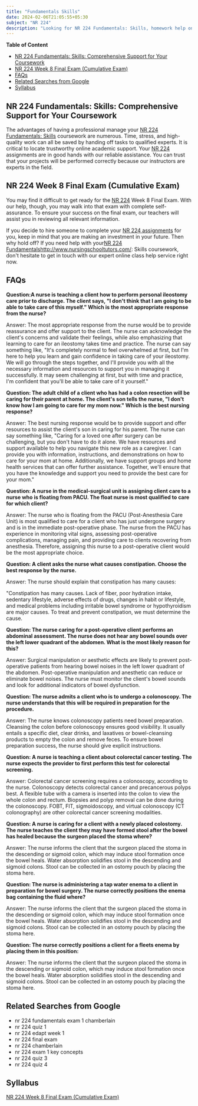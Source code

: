```yaml
---
title: "Fundamentals Skills"
date: 2024-02-06T21:05:55+05:30
subject: "NR 224"
description: "Looking for NR 224 Fundamentals: Skills, homework help online? Our all-encompassing online support is here to help you succeed in your courses. You can trust that our knowledgeable instructors will help you master the essentials. Don't procrastinate any longer; start dominating NR 224 now!"
---
```

**Table of Content** 

- [NR 224 Fundamentals: Skills: Comprehensive Support for Your Coursework](#nr-224-fundamentals-skills-comprehensive-support-for-your-coursework)
- [NR 224 Week 8 Final Exam (Cumulative Exam)](#nr-224-week-8-final-exam-cumulative-exam)
- [FAQs](#faqs)
- [Related Searches from Google](#related-searches-from-google)
- [Syllabus](#syllabus)

## NR 224 Fundamentals: Skills: Comprehensive Support for Your Coursework

The advantages of having a professional manage your [NR 224 Fundamentals: Skills](http://www.nursingschooltutors.com/) coursework are numerous. Time, stress, and high-quality work can all be saved by handing off tasks to qualified experts. It is critical to locate trustworthy online academic support. Your [NR 224](http://www.nursingschooltutors.com/) assignments are in good hands with our reliable assistance. You can trust that your projects will be performed correctly because our instructors are experts in the field.

## NR 224 Week 8 Final Exam (Cumulative Exam)

You may find it difficult to get ready for the [NR 224](http://www.nursingschooltutors.com/) Week 8 Final Exam. With our help, though, you may walk into that exam with complete self-assurance. To ensure your success on the final exam, our teachers will assist you in reviewing all relevant information.

If you decide to hire someone to complete your [NR 224 assignments](http://www.nursingschooltutors.com/) for you, keep in mind that you are making an investment in your future. Then why hold off? If you need help with your[NR 224 Fundamentals](http://www.nursingschooltutors.com/)http://www.nursingschooltutors.com/: Skills coursework, don't hesitate to get in touch with our expert online class help service right now.

## FAQs

**Question:A nurse is teaching a client how to perform personal ileostomy care prior to discharge. The client says, "I don't think that I am going to be able to take care of this myself." Which is the most appropriate response from the nurse?**

Answer: The most appropriate response from the nurse would be to provide reassurance and offer support to the client. The nurse can acknowledge the client's concerns and validate their feelings, while also emphasizing that learning to care for an ileostomy takes time and practice. The nurse can say something like, "It's completely normal to feel overwhelmed at first, but I'm here to help you learn and gain confidence in taking care of your ileostomy. We will go through the steps together, and I'll provide you with all the necessary information and resources to support you in managing it successfully. It may seem challenging at first, but with time and practice, I'm confident that you'll be able to take care of it yourself."



**Question: The adult child of a client who has had a colon resection will be caring for their parent at home. The client's son tells the nurse, "I don't know how I am going to care for my mom now." Which is the best nursing response?**

Answer: The best nursing response would be to provide support and offer resources to assist the client's son in caring for his parent. The nurse can say something like, "Caring for a loved one after surgery can be challenging, but you don't have to do it alone. We have resources and support available to help you navigate this new role as a caregiver. I can provide you with information, instructions, and demonstrations on how to care for your mom at home. Additionally, we have support groups and home health services that can offer further assistance. Together, we'll ensure that you have the knowledge and support you need to provide the best care for your mom."


**Question: A nurse in the medical-surgical unit is assigning client care to a nurse who is floating from PACU. The float nurse is most qualified to care for which client?**

Answer: The nurse who is floating from the PACU (Post-Anesthesia Care Unit) is most qualified to care for a client who has just undergone surgery and is in the immediate post-operative phase. The nurse from the PACU has experience in monitoring vital signs, assessing post-operative complications, managing pain, and providing care to clients recovering from anesthesia. Therefore, assigning this nurse to a post-operative client would be the most appropriate choice.


**Question: A client asks the nurse what causes constipation. Choose the best response by the nurse.**

Answer: The nurse should explain that constipation has many causes:

"Constipation has many causes. Lack of fiber, poor hydration intake, sedentary lifestyle, adverse effects of drugs, changes in habit or lifestyle, and medical problems including irritable bowel syndrome or hypothyroidism are major causes. To treat and prevent constipation, we must determine the cause.

**Question: The nurse caring for a post-operative client performs an abdominal assessment. The nurse does not hear any bowel sounds over the left lower quadrant of the abdomen. What is the most likely reason for this?**

Answer: Surgical manipulation or aesthetic effects are likely to prevent post-operative patients from hearing bowel noises in the left lower quadrant of the abdomen. Post-operative manipulation and anesthetic can reduce or eliminate bowel noises. The nurse must monitor the client's bowel sounds and look for additional indicators of bowel dysfunction.

**Question: The nurse admits a client who is to undergo a colonoscopy. The nurse understands that this will be required in preparation for the procedure.**

Answer: The nurse knows colonoscopy patients need bowel preparation. Cleansing the colon before colonoscopy ensures good visibility. It usually entails a specific diet, clear drinks, and laxatives or bowel-cleansing products to empty the colon and remove feces. To ensure bowel preparation success, the nurse should give explicit instructions.


**Question: A nurse is teaching a client about colorectal cancer testing. The nurse expects the provider to first perform this test for colorectal screening.**

Answer: Colorectal cancer screening requires a colonoscopy, according to the nurse. Colonoscopy detects colorectal cancer and precancerous polyps best. A flexible tube with a camera is inserted into the colon to view the whole colon and rectum. Biopsies and polyp removal can be done during the colonoscopy. FOBT, FIT, sigmoidoscopy, and virtual colonoscopy (CT colonography) are other colorectal cancer screening modalities.


**Question: A nurse is caring for a client with a newly placed colostomy. The nurse teaches the client they may have formed stool after the bowel has healed because the surgeon placed the stoma where?**

Answer: The nurse informs the client that the surgeon placed the stoma in the descending or sigmoid colon, which may induce stool formation once the bowel heals. Water absorption solidifies stool in the descending and sigmoid colons. Stool can be collected in an ostomy pouch by placing the stoma here.


**Question: The nurse is administering a tap water enema to a client in preparation for bowel surgery. The nurse correctly positions the enema bag containing the fluid where?**

Answer: The nurse informs the client that the surgeon placed the stoma in the descending or sigmoid colon, which may induce stool formation once the bowel heals. Water absorption solidifies stool in the descending and sigmoid colons. Stool can be collected in an ostomy pouch by placing the stoma here.


**Question: The nurse correctly positions a client for a fleets enema by placing them in this position:**

Answer: The nurse informs the client that the surgeon placed the stoma in the descending or sigmoid colon, which may induce stool formation once the bowel heals. Water absorption solidifies stool in the descending and sigmoid colons. Stool can be collected in an ostomy pouch by placing the stoma here.

## Related Searches from Google

- nr 224 fundamentals exam 1 chamberlain
- nr 224 quiz 1
- nr 224 edapt week 1
- nr 224 final exam
- nr 224 chamberlain
- nr 224 exam 1 key concepts
- nr 224 quiz 3
- nr 224 quiz 4

## Syllabus

[NR 224 Week 8 Final Exam (Cumulative Exam)](https://www.academicguider.com/devry/nr-224-week-8-final-exam/)